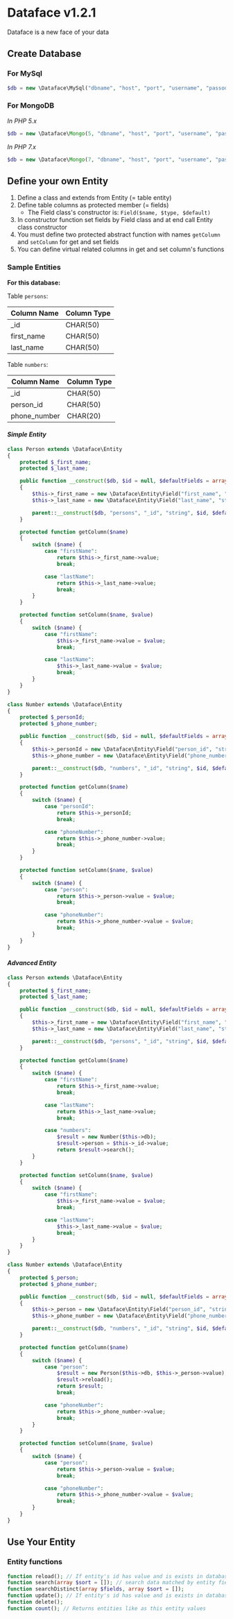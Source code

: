 # Dataface v1.2.1

Dataface is a new face of your data

## Create Database

### For MySql

```php
$db = new \Dataface\MySql("dbname", "host", "port", "username", "passoord");
```

### For MongoDB

_In PHP 5.x_

```php
$db = new \Dataface\Mongo(5, "dbname", "host", "port", "username", "passoord");
```

_In PHP 7.x_

```php
$db = new \Dataface\Mongo(7, "dbname", "host", "port", "username", "passoord");
```

## Define your own Entity

1. Define a class and extends from Entity (= table entity)
2. Define table columns as protected member (= fields)
    * The Field class's constructor is: ```Field($name, $type, $default)```
3. In constructor function set fields by Field class and at end call Entity class constructor
4. You must define two protected abstract function with names ```getColumn``` and ```setColumn``` for get and set fields
5. You can define virtual related columns in get and set column's functions

### Sample Entities

**For this database:**

Table `persons`:

| Column Name | Column Type |
| ----------- | ----------- |
| _id         | CHAR(50)    |
| first_name  | CHAR(50)    |
| last_name   | CHAR(50)    |


Table `numbers`:

| Column Name  | Column Type |
| ------------ | ----------- |
| _id          | CHAR(50)    |
| person_id    | CHAR(50)    |
| phone_number | CHAR(20)    |

#### _Simple Entity_

```php
class Person extends \Dataface\Entity
{
    protected $_first_name;
    protected $_last_name;

    public function __construct($db, $id = null, $defaultFields = array())
    {
        $this->_first_name = new \Dataface\Entity\Field("first_name", "string");
        $this->_last_name = new \Dataface\Entity\Field("last_name", "string");

        parent::__construct($db, "persons", "_id", "string", $id, $defaultFields);
    }

    protected function getColumn($name)
    {
        switch ($name) {
            case "firstName":
                return $this->_first_name->value;
                break;

            case "lastName":
                return $this->_last_name->value;
                break;
        }
    }

    protected function setColumn($name, $value)
    {
        switch ($name) {
            case "firstName":
                $this->_first_name->value = $value;
                break;

            case "lastName":
                $this->_last_name->value = $value;
                break;
        }
    }
}
```

```php
class Number extends \Dataface\Entity
{
    protected $_personId;
    protected $_phone_number;

    public function __construct($db, $id = null, $defaultFields = array())
    {
        $this->_personId = new \Dataface\Entity\Field("person_id", "string");
        $this->_phone_number = new \Dataface\Entity\Field("phone_number", "string");

        parent::__construct($db, "numbers", "_id", "string", $id, $defaultFields);
    }

    protected function getColumn($name)
    {
        switch ($name) {
            case "personId":
                return $this->_personId;
                break;

            case "phoneNumber":
                return $this->_phone_number->value;
                break;
        }
    }

    protected function setColumn($name, $value)
    {
        switch ($name) {
            case "person":
                return $this->_person->value = $value;
                break;

            case "phoneNumber":
                return $this->_phone_number->value = $value;
                break;
        }
    }
}
```

#### _Advanced Entity_

```php
class Person extends \Dataface\Entity
{
    protected $_first_name;
    protected $_last_name;

    public function __construct($db, $id = null, $defaultFields = array())
    {
        $this->_first_name = new \Dataface\Entity\Field("first_name", "string");
        $this->_last_name = new \Dataface\Entity\Field("last_name", "string");

        parent::__construct($db, "persons", "_id", "string", $id, $defaultFields);
    }

    protected function getColumn($name)
    {
        switch ($name) {
            case "firstName":
                return $this->_first_name->value;
                break;

            case "lastName":
                return $this->_last_name->value;
                break;

            case "numbers":
                $result = new Number($this->db);
                $result->person = $this->_id->value;
                return $result->search();
        }
    }

    protected function setColumn($name, $value)
    {
        switch ($name) {
            case "firstName":
                $this->_first_name->value = $value;
                break;

            case "lastName":
                $this->_last_name->value = $value;
                break;
        }
    }
}
```

```php
class Number extends \Dataface\Entity
{
    protected $_person;
    protected $_phone_number;

    public function __construct($db, $id = null, $defaultFields = array())
    {
        $this->_person = new \Dataface\Entity\Field("person_id", "string");
        $this->_phone_number = new \Dataface\Entity\Field("phone_number", "string");

        parent::__construct($db, "numbers", "_id", "string", $id, $defaultFields);
    }

    protected function getColumn($name)
    {
        switch ($name) {
            case "person":
                $result = new Person($this->db, $this->_person->value);
                $result->reload();
                return $result;
                break;

            case "phoneNumber":
                return $this->_phone_number->value;
                break;
        }
    }

    protected function setColumn($name, $value)
    {
        switch ($name) {
            case "person":
                return $this->_person->value = $value;
                break;

            case "phoneNumber":
                return $this->_phone_number->value = $value;
                break;
        }
    }
}
```

## Use Your Entity

### Entity functions

```php
function reload(); // If entity's id has value and is exists in database, set other fields
function search(array $sort = []); // search data matched by entity fields (except id)
function searchDistinct(array $fields, array $sort = []);
function update(); // If entity's id has value and is exists in database, edit row with that id by entity fields, else if entity is not exists in database, insert new record by entity data
function delete();
function count(); // Returns entities like as this entity values
```